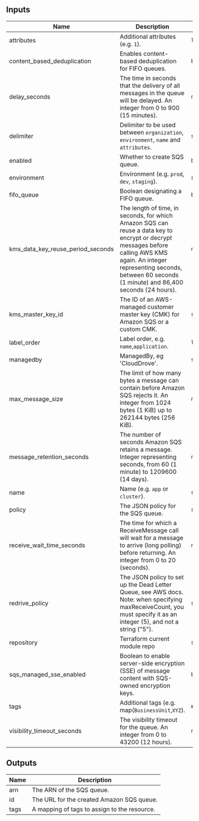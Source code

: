 ## Inputs

| Name | Description | Type | Default | Required |
|------|-------------|------|---------|:--------:|
| attributes | Additional attributes (e.g. `1`). | `list(any)` | `[]` | no |
| content\_based\_deduplication | Enables content-based deduplication for FIFO queues. | `bool` | `false` | no |
| delay\_seconds | The time in seconds that the delivery of all messages in the queue will be delayed. An integer from 0 to 900 (15 minutes). | `number` | `0` | no |
| delimiter | Delimiter to be used between `organization`, `environment`, `name` and `attributes`. | `string` | `"-"` | no |
| enabled | Whether to create SQS queue. | `bool` | `true` | no |
| environment | Environment (e.g. `prod`, `dev`, `staging`). | `string` | `""` | no |
| fifo\_queue | Boolean designating a FIFO queue. | `bool` | `false` | no |
| kms\_data\_key\_reuse\_period\_seconds | The length of time, in seconds, for which Amazon SQS can reuse a data key to encrypt or decrypt messages before calling AWS KMS again. An integer representing seconds, between 60 seconds (1 minute) and 86,400 seconds (24 hours). | `number` | `300` | no |
| kms\_master\_key\_id | The ID of an AWS-managed customer master key (CMK) for Amazon SQS or a custom CMK. | `string` | `null` | no |
| label\_order | Label order, e.g. `name`,`application`. | `list(any)` | `[]` | no |
| managedby | ManagedBy, eg 'CloudDrove'. | `string` | `"hello@clouddrove.com"` | no |
| max\_message\_size | The limit of how many bytes a message can contain before Amazon SQS rejects it. An integer from 1024 bytes (1 KiB) up to 262144 bytes (256 KiB). | `number` | `262144` | no |
| message\_retention\_seconds | The number of seconds Amazon SQS retains a message. Integer representing seconds, from 60 (1 minute) to 1209600 (14 days). | `number` | `345600` | no |
| name | Name  (e.g. `app` or `cluster`). | `string` | `""` | no |
| policy | The JSON policy for the SQS queue. | `string` | `""` | no |
| receive\_wait\_time\_seconds | The time for which a ReceiveMessage call will wait for a message to arrive (long polling) before returning. An integer from 0 to 20 (seconds). | `number` | `0` | no |
| redrive\_policy | The JSON policy to set up the Dead Letter Queue, see AWS docs. Note: when specifying maxReceiveCount, you must specify it as an integer (5), and not a string ("5"). | `string` | `""` | no |
| repository | Terraform current module repo | `string` | `"https://github.com/clouddrove/terraform-aws-sqs"` | no |
| sqs\_managed\_sse\_enabled | Boolean to enable server-side encryption (SSE) of message content with SQS-owned encryption keys. | `bool` | `false` | no |
| tags | Additional tags (e.g. map(`BusinessUnit`,`XYZ`). | `map(any)` | `{}` | no |
| visibility\_timeout\_seconds | The visibility timeout for the queue. An integer from 0 to 43200 (12 hours). | `number` | `30` | no |

## Outputs

| Name | Description |
|------|-------------|
| arn | The ARN of the SQS queue. |
| id | The URL for the created Amazon SQS queue. |
| tags | A mapping of tags to assign to the resource. |
